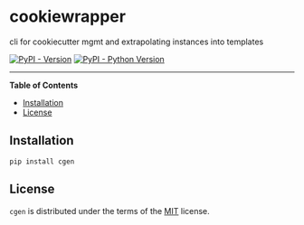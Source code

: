 # cookiewrapper

cli for cookiecutter mgmt and extrapolating instances into templates

[![PyPI - Version](https://img.shields.io/pypi/v/cgen.svg)](https://pypi.org/project/cgen)
[![PyPI - Python Version](https://img.shields.io/pypi/pyversions/cgen.svg)](https://pypi.org/project/cgen)

-----

**Table of Contents**

- [Installation](#installation)
- [License](#license)

## Installation

```console
pip install cgen
```

## License

`cgen` is distributed under the terms of the [MIT](https://spdx.org/licenses/MIT.html) license.
